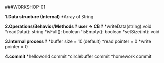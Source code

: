 ###WORKSHOP-01

**1.Data structure (Internal)**
	*Array of String

**2.Operations/Behavior/Methods ? user -> CB ?**
  *writeData(string):void
  *readData(): string
  *isFull(): boolean
  *isEmpty(): boolean
  *setSize(int): void
  
**3.Internal process ?**
  *buffer size = 10 (default)
  *read pointer = 0
  *write pointer = 0

**4.commit**
  *helloworld commit
  *circlebuffer commit
  *homework commit
